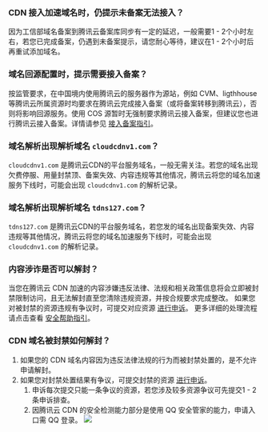 ### CDN 接入加速域名时，仍提示未备案无法接入？
因为工信部域名备案到腾讯云备案库同步有一定的延迟，一般需要1 - 2个小时左右，若您已完成备案，仍遇到未备案提示，请您耐心等待，建议在1 - 2个小时后再重试添加域名。

### 域名回源配置时，提示需要接入备案？
按监管要求，在中国境内使用腾讯云的服务器作为源站，例如 CVM、ligthhouse 等腾讯云所属资源时均要求在腾讯云完成接入备案（或将备案转移到腾讯云），否则将影响回源服务。使用 COS 源暂时无强制要求腾讯云接入备案，但建议您也进行腾讯云接入备案。详情请参见 [接入备案指引](https://cloud.tencent.com/document/product/243/19024)。

### 域名解析出现解析域名 `cloudcdnv1.com`？
`cloudcdnv1.com` 是腾讯云CDN的平台服务域名，一般无需关注。若您的域名出现欠费停服、用量封禁顶、备案失效、内容违规等其他情况，腾讯云将您的域名加速服务下线时，可能会出现 `cloudcdnv1.com` 的解析记录。

### 域名解析出现解析域名 `tdns127.com`？
`tdns127.com` 是腾讯云CDN的平台服务域名，若您发的域名出现备案失效、内容违规等其他情况，腾讯云将您的域名加速服务下线时，可能会出现 `cloudcdnv1.com` 的解析记录。

### 内容涉诈是否可以解封？
当您在腾讯云 CDN 加速的内容涉嫌违反法律、法规和相关政策信息将会立即被封禁限制访问，且无法解封直至您清除违规资源，并按合规要求完成整改。
如果您对被封禁的资源违规有争议时，可提交对应资源 [进行申诉](https://m.qq.com/complaint)。
更多详细的处理流程请点击查看 [安全帮助指引](https://cloud.tencent.com/document/product/301/9610)。

### CDN 域名被封禁如何解封？

1. 如果您的 CDN 域名内容因为违反法律法规的行为而被封禁处置的，是不允许申请解封。
2. 如果您对封禁处置结果有争议，可提交封禁的资源 [进行申诉](https://m.qq.com/complaint/login)。
	1. 申诉每次提交只能一条争议的资源，若您涉及较多资源争议可先提交1 - 2条申诉排查。 
	2. 因腾讯云 CDN 的安全检测能力部分是使用 QQ 安全管家的能力，申请入口需 QQ 登录。
		![](https://qcloudimg.tencent-cloud.cn/raw/70c1e504a23c6af832a2bdabe5f74314.png)
